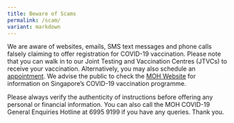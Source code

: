 ```yaml
---
title: Beware of Scams
permalink: /scam/
variant: markdown
---
```

We are aware of websites, emails, SMS text messages and phone calls falsely claiming to offer registration for COVID-19 vaccination. Please note that you can walk in to our Joint Testing and Vaccination Centres (JTVCs) to receive your vaccination. Alternatively, you may also schedule an [appointment](https://vaccine.gov.sg/covid). We advise the public to check the [MOH Website](https://www.moh.gov.sg/covid-19/vaccination) for information on Singapore’s COVID-19 vaccination programme. 

Please always verify the authenticity of instructions before offering any personal or financial information. You can also call the MOH COVID-19 General Enquiries Hotline at 6995 9199 if you have any queries. Thank you.